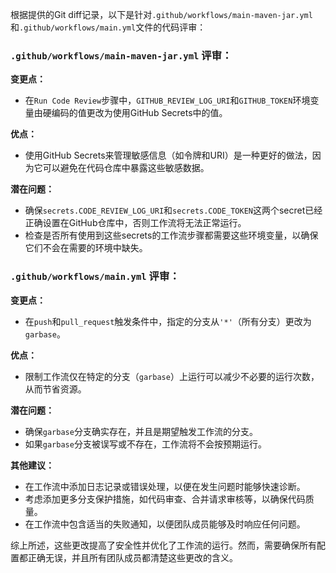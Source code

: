根据提供的Git diff记录，以下是针对`.github/workflows/main-maven-jar.yml`和`.github/workflows/main.yml`文件的代码评审：

### `.github/workflows/main-maven-jar.yml` 评审：

**变更点：**
- 在`Run Code Review`步骤中，`GITHUB_REVIEW_LOG_URI`和`GITHUB_TOKEN`环境变量由硬编码的值更改为使用GitHub Secrets中的值。

**优点：**
- 使用GitHub Secrets来管理敏感信息（如令牌和URI）是一种更好的做法，因为它可以避免在代码仓库中暴露这些敏感数据。

**潜在问题：**
- 确保`secrets.CODE_REVIEW_LOG_URI`和`secrets.CODE_TOKEN`这两个secret已经正确设置在GitHub仓库中，否则工作流将无法正常运行。
- 检查是否所有使用到这些secrets的工作流步骤都需要这些环境变量，以确保它们不会在需要的环境中缺失。

### `.github/workflows/main.yml` 评审：

**变更点：**
- 在`push`和`pull_request`触发条件中，指定的分支从`'*'`（所有分支）更改为`garbase`。

**优点：**
- 限制工作流仅在特定的分支（`garbase`）上运行可以减少不必要的运行次数，从而节省资源。

**潜在问题：**
- 确保`garbase`分支确实存在，并且是期望触发工作流的分支。
- 如果`garbase`分支被误写或不存在，工作流将不会按预期运行。

**其他建议：**
- 在工作流中添加日志记录或错误处理，以便在发生问题时能够快速诊断。
- 考虑添加更多分支保护措施，如代码审查、合并请求审核等，以确保代码质量。
- 在工作流中包含适当的失败通知，以便团队成员能够及时响应任何问题。

综上所述，这些更改提高了安全性并优化了工作流的运行。然而，需要确保所有配置都正确无误，并且所有团队成员都清楚这些更改的含义。